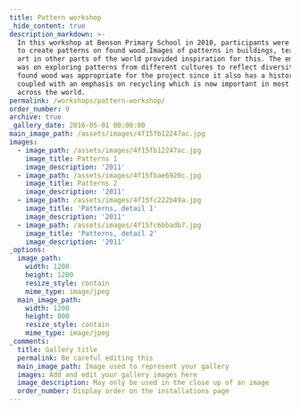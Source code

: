 ```yaml
---
title: Pattern workshop
_hide_content: true
description_markdown: >-
  In this workshop at Benson Primary School in 2010, participants were invited
  to create patterns on found wood.Images of patterns in buildings, textiles and
  art in other parts of the world provided inspiration for this. The emphasis
  was on exploring patterns from different cultures to reflect diversity. Using
  found wood was appropriate for the project since it also has a history,
  coupled with an emphasis on recycling which is now important in most cultures
  across the world.
permalink: /workshops/pattern-workshop/
order_number: 9
archive: true
_gallery_date: 2016-05-01 00:00:00
main_image_path: /assets/images/4f15fb12247ac.jpg
images:
  - image_path: /assets/images/4f15fb12247ac.jpg
    image_title: Patterns 1
    image_description: '2011'
  - image_path: /assets/images/4f15fbae6920c.jpg
    image_title: Patterns 2
    image_description: '2011'
  - image_path: /assets/images/4f15fc222b49a.jpg
    image_title: 'Patterns, detail 1'
    image_description: '2011'
  - image_path: /assets/images/4f15fc6bbadb7.jpg
    image_title: 'Patterns, detail 2'
    image_description: '2011'
_options:
  image_path:
    width: 1200
    height: 1200
    resize_style: contain
    mime_type: image/jpeg
  main_image_path:
    width: 1200
    height: 800
    resize_style: contain
    mime_type: image/jpeg
_comments:
  title: Gallery title
  permalink: Be careful editing this
  main_image_path: Image used to represent your gallery
  images: Add and edit your gallery images here
  image_description: May only be used in the close up of an image
  order_number: Display order on the installations page
---
```


